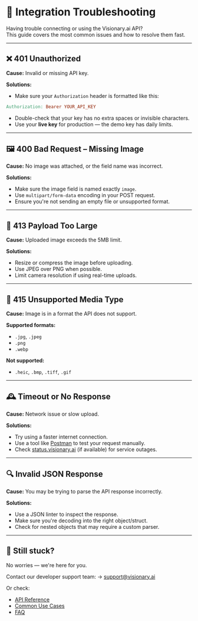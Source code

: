 # 🧯 Integration Troubleshooting

Having trouble connecting or using the Visionary.ai API?  
This guide covers the most common issues and how to resolve them fast.

---

## ❌ 401 Unauthorized

**Cause:** Invalid or missing API key.

**Solutions:**

- Make sure your `Authorization` header is formatted like this:

```makefile
Authorization: Bearer YOUR_API_KEY
```

- Double-check that your key has no extra spaces or invisible characters.
- Use your **live key** for production — the demo key has daily limits.

---

## 🖼️ 400 Bad Request – Missing Image

**Cause:** No image was attached, or the field name was incorrect.

**Solutions:**

- Make sure the image field is named exactly `image`.
- Use `multipart/form-data` encoding in your POST request.
- Ensure you're not sending an empty file or unsupported format.

---

## 📏 413 Payload Too Large

**Cause:** Uploaded image exceeds the 5MB limit.

**Solutions:**

- Resize or compress the image before uploading.
- Use JPEG over PNG when possible.
- Limit camera resolution if using real-time uploads.

---

## 🧾 415 Unsupported Media Type

**Cause:** Image is in a format the API does not support.

**Supported formats:**

- `.jpg`, `.jpeg`
- `.png`
- `.webp`

**Not supported:**

- `.heic`, `.bmp`, `.tiff`, `.gif`

---

## 🕰️ Timeout or No Response

**Cause:** Network issue or slow upload.

**Solutions:**

- Try using a faster internet connection.
- Use a tool like [Postman](https://www.postman.com/) to test your request manually.
- Check [status.visionary.ai](https://status.visionary.ai) (if available) for service outages.

---

## 🔍 Invalid JSON Response

**Cause:** You may be trying to parse the API response incorrectly.

**Solutions:**

- Use a JSON linter to inspect the response.
- Make sure you're decoding into the right object/struct.
- Check for nested objects that may require a custom parser.

---

## 📮 Still stuck?

No worries — we're here for you.

Contact our developer support team:
→ [support@visionary.ai](mailto:support@visionary.ai)

Or check:

- [API Reference](../introduction.md)
- [Common Use Cases](./common-use-cases.md)
- [FAQ](../faq.md)
